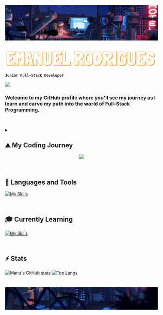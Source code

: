 <img src="Resources/top.jpg">
<br>
<br>
<p align="center">
    <img src="Resources/namehorizontal.png" alt="Name Image" width="500">
</p>


**`Junior Full-Stack Developer`** 

![](https://komarev.com/ghpvc/?username=ManuVils&color=blue)




### Welcome to my GitHub profile where you'll see my journey as I learn and carve my path into the world of Full-Stack Programming.

&nbsp;&nbsp;&nbsp;&nbsp;&nbsp;&nbsp;&nbsp;&nbsp;

<details>
 <summary><h2>⛰️ My Coding Journey</h2></summary>
I began my coding journey in college, as a multimedia student. It was mainly frontend and some ideas of backend, nothing too deep. I was pretty excited, even before starting. However, things took a turn for the worst, and shortly after starting learning, I discovered that coding wasn't for me... at the time.<br><br> So I moved on to other realms of multimedia and ended up as a Graphic Designer. It fulfilled me for a while but after some time, I've noticed that it wasn't for me either. I love being creative and I don't think I'll ever let go of that part of me... but I wanted more. As I started to realize that I needed a career change, coding started to appear on the back of my mind.<br><br> You see, I've never truly forgotten it after college, and it somehow became this monster that was too strong for me to defeat. But maybe not this time. Maybe I was ready enough to try again. And so I did. And so I failed. A few months passed. I tried again on my own. And I failed again. This made me think that maybe I should stick to Graphic Design and what I needed was just to fall back in love with it. And that's what I did, but the love didn't last long. At this point, I was really tired, like you must be from reading this. I promise the end is near.<br><br> I've decided I needed a proper change, this time for real, not like the times before where it was just me in front of my computer. In reality, coding was still on my mind. I always had this idea that programmers owned the world and the array of things they could do blew my mind. And I wanted that. Since I couldn't do it alone, I took a friend's suggestion and did a coding boot camp.<br><br> It was hard, incredibly fast-paced but fun as hell. They say "third time's a charm" and... this time was. I finally felt I was on to something, and even though this journey was, is, and will continue to be hard, I don't see myself doing anything else.<br><br> So welcome to my GitHub profile and my journey into a Full-Stack Developer!!!
</details>

<div align="center">
  <img width="75" src="https://user-images.githubusercontent.com/74038190/212284087-bbe7e430-757e-4901-90bf-4cd2ce3e1852.gif">
</div>

&nbsp;&nbsp;&nbsp;&nbsp;&nbsp;&nbsp;&nbsp;&nbsp;

## 🚀 Languages and Tools
 [![My Skills](https://skillicons.dev/icons?i=java,js,html,css,spring,nodejs,jquery,bootstrap,mysql,git,maven,postman,idea,vscode,ai,ps,sketchup,figma)](https://skillicons.dev)

&nbsp;&nbsp;&nbsp;&nbsp;

## 🎓 Currently Learning
 [![My Skills](https://skillicons.dev/icons?i=react,python,docker,cs,angular)](https://skillicons.dev)


&nbsp;&nbsp;&nbsp;&nbsp;

## ⚡️ Stats
![Manu's GitHub stats](https://github-readme-stats.vercel.app/api?username=manuvils&show_icons=true&theme=github_dark)
[![Top Langs](https://github-readme-stats.vercel.app/api/top-langs/?username=ManuVils&layout=compact&theme=radical)](https://github.com/ManuVils)
#

<img src="Resources/down.jpg">
